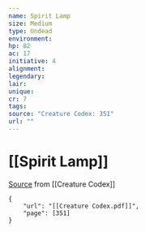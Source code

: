```yaml
---
name: Spirit Lamp
size: Medium
type: Undead
environment: 
hp: 82
ac: 17
initiative: 4
alignment: 
legendary: 
lair: 
unique: 
cr: 7
tags: 
source: "Creature Codex: 351"
url: ""
---
```

# [[Spirit Lamp]]

[Source](zotero://open-pdf/library/items/NTNKJRHG?page=351) from [[Creature Codex]]

```pdf
{
	"url": "[[Creature Codex.pdf]]",
	"page": [351]
}
```

